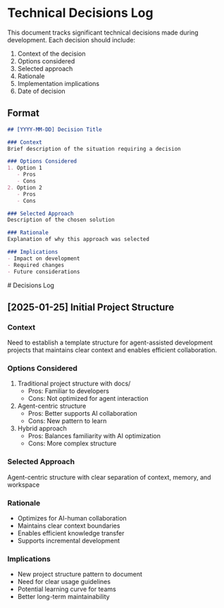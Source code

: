 # Technical Decisions Log

<INSTRUCTION immutable>
This document tracks significant technical decisions made during development. Each decision should include:

1. Context of the decision
2. Options considered
3. Selected approach
4. Rationale
5. Implementation implications
6. Date of decision

## Format

```markdown
## [YYYY-MM-DD] Decision Title

### Context
Brief description of the situation requiring a decision

### Options Considered
1. Option 1
   - Pros
   - Cons
2. Option 2
   - Pros
   - Cons

### Selected Approach
Description of the chosen solution

### Rationale
Explanation of why this approach was selected

### Implications
- Impact on development
- Required changes
- Future considerations
```
</INSTRUCTION>

<LOG append>
# Decisions Log

## [2025-01-25] Initial Project Structure

### Context
Need to establish a template structure for agent-assisted development projects that maintains clear context and enables efficient collaboration.

### Options Considered
1. Traditional project structure with docs/
   - Pros: Familiar to developers
   - Cons: Not optimized for agent interaction
2. Agent-centric structure
   - Pros: Better supports AI collaboration
   - Cons: New pattern to learn
3. Hybrid approach
   - Pros: Balances familiarity with AI optimization
   - Cons: More complex structure

### Selected Approach
Agent-centric structure with clear separation of context, memory, and workspace

### Rationale
- Optimizes for AI-human collaboration
- Maintains clear context boundaries
- Enables efficient knowledge transfer
- Supports incremental development

### Implications
- New project structure pattern to document
- Need for clear usage guidelines
- Potential learning curve for teams
- Better long-term maintainability

</LOG>
